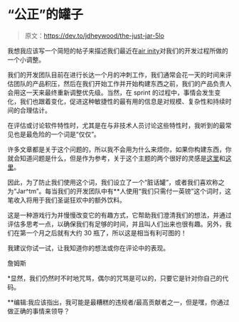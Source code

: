 # “公正”的罐子

> 原文：<https://dev.to/jdheywood/the-just-jar-5lo>

我想我应该写一个简短的帖子来描述我们最近在[air inity](https://www.airfinity.com)对我们的开发过程所做的一个小调整。

我们的开发团队目前在进行长达一个月的冲刺工作，我们通常会花一天的时间来评估团队的产品积压，然后在我们开始工作并开始构建东西之前，我们的产品负责人会用这一天来最终重新调整优先级。当然，在 sprint 的过程中，事情会发生变化，我们也跟着变化，促进这种敏捷性的最有用的信息是对规模、复杂性和持续时间的合理估计。

在评估或讨论软件特性时，尤其是在与非技术人员讨论这些特性时，我听到的最常见也是最危险的一个词是“仅仅”。

许多文章都是关于这个问题的，所以我不会用为什么来烦你，如果你构建东西，你就会知道问题是什么，但是作为参考，关于这个主题的两个很好的灵感是[这里](https://alistapart.com/blog/post/the-most-dangerous-word-in-software-development)和[这里](https://jaxenter.com/the-most-dangerous-word-in-the-english-language-for-all-developers-108018.html)。

因此，为了防止我们使用这个词，我们设立了一个“脏话罐”，或者我们喜欢称之为“Jar^tm”。每当我们的开发团队中有**人使用“我们只需付一英镑”这个词时，这笔收入将用于我们圣诞狂欢中的额外饮料。

这是一种游戏行为并慢慢改变它的有趣方式，它帮助我们澄清我们的想法，并通过评估多思考一点，以确保我们有足够的时间，并且叫人们出来也很有趣。另外，我们在第一个月之后就有大约 30 瓶了，所以这是相当有利可图的！

我建议你试一试，让我知道你的想法或你在评论中的表现。

詹姆斯

*显然，我们仍然时不时地咒骂，偶尔的咒骂是可以的，只要它是针对你自己的代码。

**编辑:我应该指出，我可能是最糟糕的违规者/最高贡献者之一，但是嘿，你通过做正确的事情来领导？